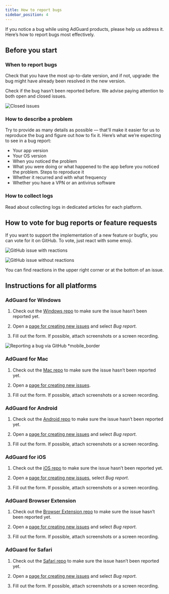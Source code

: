 ```yaml
---
title: How to report bugs
sidebar_position: 4
---
```


If you notice a bug while using AdGuard products, please help us address it. Here’s how to report bugs most effectively.

## Before you start

### When to report bugs

Check that you have the most up-to-date version, and if not, upgrade: the bug might have already been resolved in the new version.

Check if the bug hasn’t been reported before. We advise paying attention to both open and closed issues.

![Closed issues](https://cdn.adtidy.org/content/kb/ad_blocker/general/closed_issues.png)

### How to describe a problem

Try to provide as many details as possible — that'll make it easier for us to reproduce the bug and figure out how to fix it. Here’s what we’re expecting to see in a bug report:

- Your app version
- Your OS version
- When you noticed the problem
- What you were doing or what happened to the app before you noticed the problem. Steps to reproduce it
- Whether it recurred and with what frequency
- Whether you have a VPN or an antivirus software

### How to collect logs

Read about collecting logs in dedicated articles for each platform.

## How to vote for bug reports or feature requests

If you want to support the implementation of a new feature or bugfix, you can vote for it on GitHub. To vote, just react with some emoji.

![GitHub issue with reactions](https://cdn.adtidy.org/content/kb/ad_blocker/general/github_reaction.png)

![GitHub issue without reactions](https://cdn.adtidy.org/content/kb/ad_blocker/general/github_reaction2.png)

You can find reactions in the upper right corner or at the bottom of an issue.

## Instructions for all platforms

### AdGuard for Windows

1. Check out the [Windows repo](https://github.com/AdguardTeam/AdGuardforWindows/issues) to make sure the issue hasn’t been reported yet.

2. Open a [page for creating new issues](https://github.com/AdguardTeam/AdguardForWindows/issues/new/choose) and select *Bug report*.

3. Fill out the form. If possible, attach screenshots or a screen recording.

![Reporting a bug via GitHub *mobile_border](https://cdn.adtidy.org/content/kb/ad_blocker/general/windows_gh.png)

### AdGuard for Mac

1. Check out the [Mac repo](https://github.com/AdguardTeam/AdGuardforMac/issues) to make sure the issue hasn’t been reported yet.

2. Open a [page for creating new issues](https://github.com/AdguardTeam/AdguardForMac/issues/new).

3. Fill out the form. If possible, attach screenshots or a screen recording.

### AdGuard for Android

1. Check out the [Android repo](https://github.com/AdguardTeam/AdGuardforAndroid/issues) to make sure the issue hasn’t been reported yet.

2. Open a [page for creating new issues](https://github.com/AdguardTeam/AdguardForAndroid/issues/new/choose) and select *Bug report*.

3. Fill out the form. If possible, attach screenshots or a screen recording.

### AdGuard for iOS

1. Check out the [iOS repo](https://github.com/AdguardTeam/AdGuardforiOS/issues) to make sure the issue hasn’t been reported yet.

2. Open a [page for creating new issues](https://github.com/AdguardTeam/AdguardForiOS/issues/new/choose), select *Bug report*.

3. Fill out the form. If possible, attach screenshots or a screen recording.

### AdGuard Browser Extension

1. Check out the [Browser Extension repo](https://github.com/AdguardTeam/AdguardBrowserExtension/issues/) to make sure the issue hasn’t been reported yet.

2. Open a [page for creating new issues](https://github.com/AdguardTeam/AdguardBrowserExtension/issues/new/choose) and select *Bug report*.

3. Fill out the form. If possible, attach screenshots or a screen recording.

### AdGuard for Safari

1. Check out the [Safari repo](https://github.com/AdguardTeam/AdGuardForSafari/issues) to make sure the issue hasn’t been reported yet.

2. Open a [page for creating new issues](https://github.com/AdguardTeam/AdGuardForSafari/issues/new/choose) and select *Bug report*.

3. Fill out the form. If possible, attach screenshots or a screen recording.
